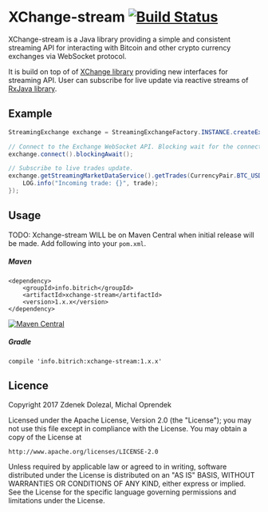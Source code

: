 # XChange-stream [![Build Status](https://travis-ci.org/bitrich-info/XChange-stream.svg?branch=master)](https://travis-ci.org/bitrich-info/XChange-stream)
XChange-stream is a Java library providing a simple and consistent streaming API for interacting with Bitcoin and other crypto currency exchanges via WebSocket protocol.

It is build on top of of [XChange library](https://github.com/timmolter/XChange) providing new interfaces for streaming API. User can subscribe for live update via reactive streams of [RxJava library](https://github.com/ReactiveX/RxJava).

## Example

```java
StreamingExchange exchange = StreamingExchangeFactory.INSTANCE.createExchange(BitstampStreamingExchange.class.getName());

// Connect to the Exchange WebSocket API. Blocking wait for the connection.
exchange.connect().blockingAwait();

// Subscribe to live trades update.
exchange.getStreamingMarketDataService().getTrades(CurrencyPair.BTC_USD).subscribe(trade -> {
    LOG.info("Incoming trade: {}", trade);
});
```

## Usage

TODO: Xchange-stream WILL be on Maven Central when initial release will be made. Add following into your `pom.xml`.

##### Maven

```
<dependency>
    <groupId>info.bitrich</groupId>
    <artifactId>xchange-stream</artifactId>
    <version>1.x.x</version>
</dependency>
```

[![Maven Central](https://maven-badges.herokuapp.com/maven-central/info.bitrcih/xchange-stream/badge.svg?style=flat)](http://mvnrepository.com/artifact/eu.dozd/mongo-mapper)

##### Gradle

```
compile 'info.bitrich:xchange-stream:1.x.x'
```

## Licence
Copyright 2017 Zdenek Dolezal, Michal Oprendek

Licensed under the Apache License, Version 2.0 (the "License");
you may not use this file except in compliance with the License.
You may obtain a copy of the License at

    http://www.apache.org/licenses/LICENSE-2.0

Unless required by applicable law or agreed to in writing, software
distributed under the License is distributed on an "AS IS" BASIS,
WITHOUT WARRANTIES OR CONDITIONS OF ANY KIND, either express or implied.
See the License for the specific language governing permissions and
limitations under the License.

